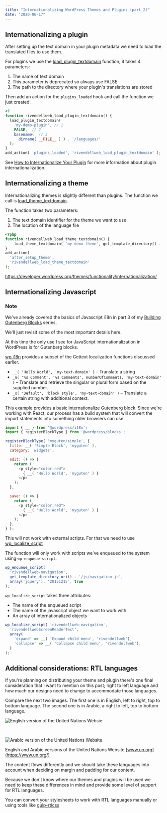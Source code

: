 ```yaml
---
title: "Internationalizing WordPress Themes and Plugins (part 2)"
date: "2020-06-17"
---
```


## Internationalizing a plugin

After setting up the text domain in your plugin metadata we need to load the translated files to use them.

For plugins we use the [load\_plugin\_textdomain](https://developer.wordpress.org/reference/functions/load_plugin_textdomain/) function; it takes 4 parameters:

1. The name of text domain
2. This parameter is deprecated so always use FALSE
3. The path to the directory where your plugin's translations are stored

Then add an action for the `plugins_loaded` hook and call the function we just created.

```php
<?
function rivendellweb_load_plugin_textdomain() {
  load_plugin_textdomain(
    'my-demo-plugin', // 1
    FALSE,  // 2
    basename(  // 3
      dirname( __FILE__ ) ) . '/languages/'
  );
}
add_action( 'plugins_loaded', 'rivendellweb_load_plugin_textdomain' );
```

See [How to Internationalize Your Plugin](https://developer.wordpress.org/plugins/internationalization/how-to-internationalize-your-plugin/) for more information about plugin internationalization.

## Internationalizing a theme

Internationalizing themes is slightly different than plugins. The function we call is [load\_theme\_textdomain](https://developer.wordpress.org/reference/functions/load_theme_textdomain/).

The function takes two parameters:

1. The text domain identifier for the theme we want to use
2. The location of the language file

```php
<?php
function rivendellweb_load_theme_textdomain() {
    load_theme_textdomain( 'my-demo-theme', get_template_directory() . '/languages' );
}
add_action(
  'after_setup_theme',
  'rivendellweb_load_theme_textdomain'
);
```

https://developer.wordpress.org/themes/functionality/internationalization/

## Internationalizing Javascript

### Note

We've already covered the basics of Javascript i18n in part 3 of my [Building Gutenberg Blocks](https://publishing-project.rivendellweb.net/building-gutenberg-blocks-part-3/) series.

We'll just revisit some of the most important details here.

At this time the only use I see for JavaScript internationalization in WordPress is for Gutenberg blocks.

[wp.i18n](https://developer.wordpress.org/block-editor/packages/packages-i18n/) provides a subset of the Gettext localization functions discussed earlier.

- `__( 'Hello World', 'my-text-domain' )` – Translate a string
- `_n( '%s Comment', '%s Comments', numberOfComments, 'my-text-domain' )` – Translate and retrieve the singular or plural form based on the supplied number.
- `_x( 'Default', 'block style', 'my-text-domain' )` – Translate a certain string with additional context.

This example provides a basic internationalize Gutenberg block. Since we're working with React, our process has a build system that will convert the import statements into something older browsers can use.

```js
import { __ } from '@wordpress/i18n';
import { registerBlockType } from '@wordpress/blocks';

registerBlockType( 'myguten/simple', {
  title: __( 'Simple Block', 'myguten' ),
  category: 'widgets',

  edit: () => {
    return (
      <p style="color:red">
        { __( 'Hello World', 'myguten' ) }
      </p>
    );
  },

  save: () => {
    return (
      <p style="color:red">
        { __( 'Hello World', 'myguten' ) }
      </p>
    );
  },
} );
```

This will not work with external scripts. For that we need to use [wp\_localize\_script](https://developer.wordpress.org/reference/functions/wp_localize_script/)

The function will only work with scripts we've enqueued to the system using `wp-enqueue-script`.

```js
wp_enqueue_script(
  'rivendellweb-navigation',
  get_template_directory_uri() . '/js/navigation.js',
  array('jquery'), '20151215', true
);
```

`wp_localize_script` takes three attributes:

- The name of the enqueued script
- The name of the javascript object we want to work with
- An array of internationalized objects

```js
wp_localize_script( 'rivendellweb-navigation',
  'rivendellwebScreenReaderText',
  array(
    'expand' => __( 'Expand child menu', 'rivendellweb'),
    'collapse' => __( 'Collapse child menu', 'rivendellweb'),
  )
);
```

## Additional considerations: RTL languages

If you're planning on distributing your theme and plugin there's one final consideration that I want to mention on this post; right to left language and how much our designs need to change to accommodate those languages.

Compare the next two images. The first one is in English, left to right, top to bottom language. The second one is in Arabic, a right to left, top to bottom language.

![English version of the United Nations Websie](https://res.cloudinary.com/dfh6ihzvj/image/upload/v1587718299/publishing-project.rivendellweb.net/un-site-english.png)

 

![Arabic version of the United Nations Website](https://res.cloudinary.com/dfh6ihzvj/image/upload/v1587718292/publishing-project.rivendellweb.net/un-site-arabic.png)

English and Arabic versions of the United Nations Website [www.un.org](https://www.un.org/)

The content flows differently and we should take these languages into account when deciding on margin and padding for our content.

Because we don't know where our themes and plugins will be used we need to keep these differences in mind and provide some level of support for RTL languages.

You can convert your stylesheets to work with RTL languages manually or using tools like [gulp-rtlcss](https://github.com/jjlharrison/gulp-rtlcss#readme)
